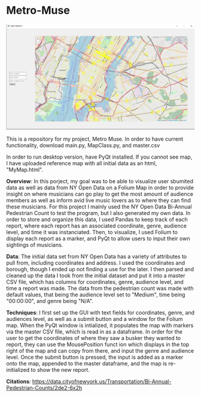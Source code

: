 # Metro-Muse

![alt text](https://github.com/jmurphynisen/Metro-Muse/blob/main/Screenshot%20(27).png)

This is a repository for my project, Metro Muse. 
In order to have current functionality, download main.py, MapClass.py, and master.csv

In order to run desktop version, have PyQt installed.
If you cannot see map, I have uploaded reference map with all initial data as an html, "MyMap.html".

**Overview**:
  In this porject, my goal was to be able to visualize user sbumited data as well as data from NY Open Data on a Folium Map in order to provide insight on where musicians can go play to get the most amount of audience members as well as inform avid live music lovers as to where they can find these musicians. For this project I mainly used the NY Open Data Bi-Annual Pedestrian Count to test the program, but I also generated my own data. In order to store and organize this data, I used Pandas to keep track of each report, where each report has an associated coordinate, genre, audience level, and time it was instanciated. Then, to visualize, I used Folium to display each report as a marker, and PyQt to allow users to input their own sightings of musicians. 
  
**Data**:
  The initial data set from NY Open Data has a variety of attributes to pull from, including coordinates and address. I used the coordinates and borough, though I ended up not finding a use for the later. I then parsed and cleaned up the data I took from the initial dataset and put it into a master CSV file, which has columns for coordinates, genre, audience level, and time a report was made. The data from the pedestrian count was made with default values, that being the audience level set to "Medium", time being "00:00:00", and genre being "N/A".
  
**Techniques**:
  I first set up the GUI with text fields for coordinates, genre, and audiences level, as well as a submit button and a window for the Folium map. When the PyQt window is intialized, it populates the map with markers via the master CSV file, which is read in as a dataframe. In order for the user to get the coordinates of where they saw a busker they wanted to report, they can use the MousePosition funct ion which displays in the top right of the map and can copy from there, and input the genre and audience level. Once the submit button is pressed, the input is added as a marker onto the map, appended to the master dataframe, and the map is re-initialized to show the new report.
  
**Citations**:
  https://data.cityofnewyork.us/Transportation/Bi-Annual-Pedestrian-Counts/2de2-6x2h
